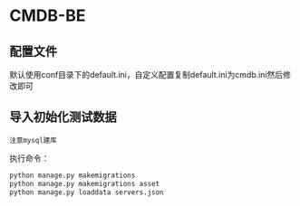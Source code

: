 # CMDB-BE

## 配置文件
默认使用conf目录下的default.ini，自定义配置复制default.ini为cmdb.ini然后修改即可
## 导入初始化测试数据
    注意mysql建库  
执行命令：
```Bash
python manage.py makemigrations  
python manage.py makemigrations asset  
python manage.py loaddata servers.json  
```
